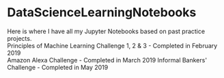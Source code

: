 # DataScienceLearningNotebooks
Here is where I have all my Jupyter Notebooks based on past practice projects.                                                                                  
Principles of Machine Learning Challenge 1, 2 & 3 - Completed in February 2019                                                                    
Amazon Alexa Challenge - Completed in March 2019
Informal Bankers' Challenge - Completed in May 2019
